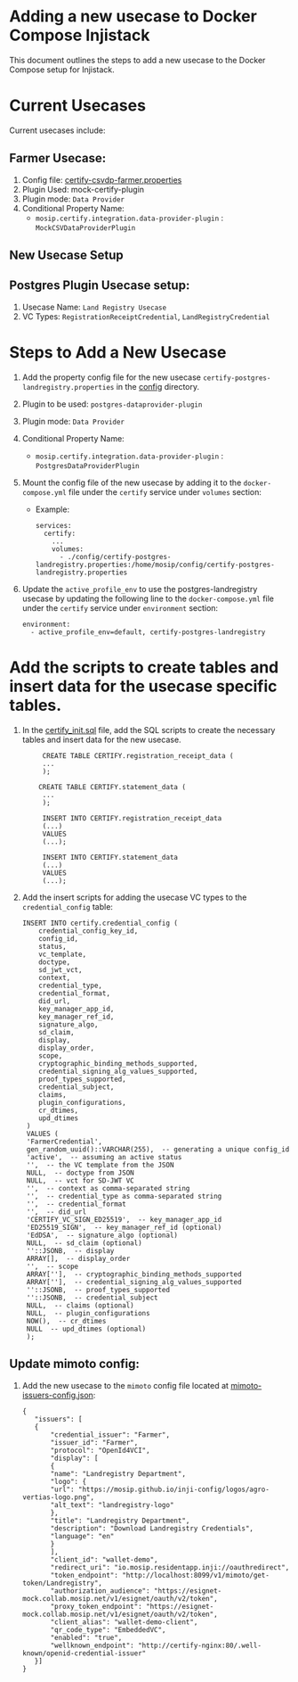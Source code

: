 # Adding a new usecase to Docker Compose Injistack
This document outlines the steps to add a new usecase to the Docker Compose setup for Injistack.

# Current Usecases
Current usecases include:

## Farmer Usecase:
1. Config file: [certify-csvdp-farmer.properties](../../docker-compose/docker-compose-injistack/certify-csvdp-farmer.properties)
2. Plugin Used: mock-certify-plugin
3. Plugin mode: `Data Provider`
4. Conditional Property Name: 
   - `mosip.certify.integration.data-provider-plugin` : `MockCSVDataProviderPlugin`

## New Usecase Setup
## Postgres Plugin Usecase setup:
1. Usecase Name: `Land Registry Usecase`
2. VC Types: `RegistrationReceiptCredential`, `LandRegistryCredential`

# Steps to Add a New Usecase
1. Add the property config file for the new usecase `certify-postgres-landregistry.properties` in the [config](../../docker-compose/docker-compose-injistack/config) directory.
2. Plugin to be used: `postgres-dataprovider-plugin`
3. Plugin mode: `Data Provider`
4. Conditional Property Name:
   - `mosip.certify.integration.data-provider-plugin` : `PostgresDataProviderPlugin`
5. Mount the config file of the new usecase by adding it to the `docker-compose.yml` file under the `certify` service under `volumes` section:
   - Example:
     ```
     services:
       certify:
         ...
         volumes:
           - ./config/certify-postgres-landregistry.properties:/home/mosip/config/certify-postgres-landregistry.properties
     ```
   
6. Update the `active_profile_env` to use the postgres-landregistry usecase by updating the following line to the `docker-compose.yml` file under the `certify` service under `environment` section:
   ```
   environment:
     - active_profile_env=default, certify-postgres-landregistry
   ```
     

# Add the scripts to create tables and insert data for the usecase specific tables.
1. In the [certify_init.sql](../../docker-compose/docker-compose-injistack/certify_init.sql) file, add the SQL scripts to create the necessary tables and insert data for the new usecase.
   ```
        CREATE TABLE CERTIFY.registration_receipt_data (
        ...
        );
   
       CREATE TABLE CERTIFY.statement_data (
        ...
        );
   
        INSERT INTO CERTIFY.registration_receipt_data 
        (...) 
        VALUES 
        (...);
   
        INSERT INTO CERTIFY.statement_data 
        (...) 
        VALUES 
        (...);
    ```
   
2. Add the insert scripts for adding the usecase VC types to the `credential_config` table: 
    ```
    INSERT INTO certify.credential_config (
        credential_config_key_id,
        config_id,
        status,
        vc_template,
        doctype,
        sd_jwt_vct,
        context,
        credential_type,
        credential_format,
        did_url,
        key_manager_app_id,
        key_manager_ref_id,
        signature_algo,
        sd_claim,
        display,
        display_order,
        scope,
        cryptographic_binding_methods_supported,
        credential_signing_alg_values_supported,
        proof_types_supported,
        credential_subject,
        claims,
        plugin_configurations,
        cr_dtimes,
        upd_dtimes
     )
     VALUES (
     'FarmerCredential',
     gen_random_uuid()::VARCHAR(255),  -- generating a unique config_id
     'active',  -- assuming an active status
     '',  -- the VC template from the JSON
     NULL,  -- doctype from JSON
     NULL,  -- vct for SD-JWT VC
     '',  -- context as comma-separated string
     '',  -- credential_type as comma-separated string
     '',  -- credential_format
     '',  -- did_url
     'CERTIFY_VC_SIGN_ED25519',  -- key_manager_app_id
     'ED25519_SIGN',  -- key_manager_ref_id (optional)
     'EdDSA',  -- signature_algo (optional)
     NULL,  -- sd_claim (optional)
     ''::JSONB,  -- display
     ARRAY[],  -- display_order
     '',  -- scope
     ARRAY[''],  -- cryptographic_binding_methods_supported
     ARRAY[''],  -- credential_signing_alg_values_supported
     ''::JSONB,  -- proof_types_supported
     ''::JSONB,  -- credential_subject
     NULL,  -- claims (optional)
     NULL,  -- plugin_configurations
     NOW(),  -- cr_dtimes
     NULL  -- upd_dtimes (optional)
     );
   ```
   
## Update mimoto config:
1. Add the new usecase to the `mimoto` config file located at [mimoto-issuers-config.json](../../docker-compose/docker-compose-injistack/config/mimoto-issuers-config.json):
     ```
     {
        "issuers": [
        {
            "credential_issuer": "Farmer",
            "issuer_id": "Farmer",
            "protocol": "OpenId4VCI",
            "display": [
            {
            "name": "Landregistry Department",
            "logo": {
            "url": "https://mosip.github.io/inji-config/logos/agro-vertias-logo.png",
            "alt_text": "landregistry-logo"
            },
            "title": "Landregistry Department",
            "description": "Download Landregistry Credentials",
            "language": "en"
            }
            ],
            "client_id": "wallet-demo",
            "redirect_uri": "io.mosip.residentapp.inji://oauthredirect",
            "token_endpoint": "http://localhost:8099/v1/mimoto/get-token/Landregistry",
            "authorization_audience": "https://esignet-mock.collab.mosip.net/v1/esignet/oauth/v2/token",
            "proxy_token_endpoint": "https://esignet-mock.collab.mosip.net/v1/esignet/oauth/v2/token",
            "client_alias": "wallet-demo-client",
            "qr_code_type": "EmbeddedVC",
            "enabled": "true",
            "wellknown_endpoint": "http://certify-nginx:80/.well-known/openid-credential-issuer"
        }]
    }
     ```
